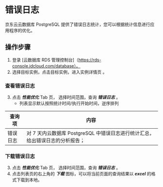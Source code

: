 # 错误日志 
京东云云数据库 PostgreSQL 提供了错误日志统计，您可以根据统计信息进行应用程序的优化。

## 操作步骤
1. 登录 [云数据库 RDS 管理控制台]（https://rds-console.jdcloud.com/database）。    
2. 选择目标实例，点击目标实例，进入实例详情页 。  

### 查看错误日志
3. 点击 ***性能优化*** Tab 页， 选择时间范围，查询 ***错误日志***  。
    * 列表显示默认按照统计时间/执行开始时间，逆序排列

|查询项|内容|
|---|---|
|错误日志|对 7 天内云数据库 PostgreSQL 中错误日志进行统计汇总，给出错误日志的分析报告；|


### 下载错误日志
3. 点击 ***性能优化*** Tab 页， 选择时间范围，查询 ***错误日志*** 。
4. 点击列表页的右上角的 ***下载*** 图标，可以将当前页面的查询结果以 ***excel*** 的格式下载到本地。
